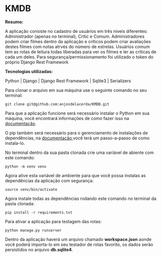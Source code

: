 # KMDB


**Resumo:**

A aplicação consiste no cadastro de usuários em três níveis diferentes: Administrador (apenas no terminal), Critic e Comum. Administradores podem criar filmes dentro da aplicação e críticos podem criar avaliações destes filmes com notas atrvés do número de estrelas. Usuários comum tem as rotas de leitura todas liberadas para ver os filmes e ler as críticas de cada um deles. Para segurança/permissionamento foi utilizado o token do próprio Django Rest Framework

**Tecnologias utilizadas:**

Python | Django | Django Rest Framework | Sqlite3 | Serializers

Para clonar o arquivo em sua máquina use o seguinte comando no seu terminal:

````
git clone git@github.com:anjosdelacerda/KMDB.git
````

Para que a aplicação funcione será necessário instalar o Python em sua máquina, você encontrará informações de como fazer isso na <a href="https://docs.python.org/3/tutorial/">documentação</a>. 

O pip também será necessário para o gerenciamento de instalações de dependências, na <a href="https://pip.pypa.io/en/stable/getting-started/"> documentação </a> você terá um passo-a-passo de como instala-lo. 

No terminal dentro da sua pasta clonada crie uma variável de abiente com este comando:

````
python -m venv venv
````

Agora ative esta variável de ambiente para que você possa instalas as dependências da aplicação com segurança:

````
source venv/bin/activate
````

Agora instale todas as dependências rodando este comando no terminal da pasta clonada:

````
pip install -r requirements.txt
````

Para ativar a aplicação para testagem das rotas:

````
python manage.py runserver
````

Dentro da aplicação haverá um arquivo chamado **workspace.json** aonde vocẽ poderá importa-lo em seu testador de rotas favorito, os dados serão persistidos no arquivo **db.sqlite4**.
